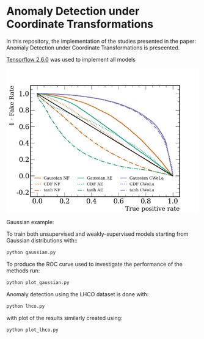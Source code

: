 # Anomaly Detection under Coordinate Transformations
In this repository, the implementation of the studies presented in the paper: Anomaly Detection under Coordinate Transformations is preseented.


[Tensorflow 2.6.0](https://www.tensorflow.org/) was used to implement all models

![](./assets/ROC_gaus.png)


Gaussian example:

To train both unsupervised and weakly-supervised models starting from Gaussian distributions with::

```bash
python gaussian.py 
```

To produce the ROC curve used to investigate the performance of the methods run:

```bash
python plot_gaussian.py
```

Anomaly detection using the LHCO dataset is done with:

```bash
python lhco.py
```

with plot of the results similarly created using:

```bash
python plot_lhco.py
```
